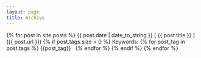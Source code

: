 ```yaml
---
layout: page
title: Archive
---
```


{% for post in site.posts %}
  {{ post.date | date_to_string }} [ {{ post.title }} ]({{ post.url }})
  {% if post.tags.size > 0 %}
    Keywords:
    {% for post_tag in post.tags %}
      {{post_tag}} &nbsp;
    {% endfor %}
  {% endif %}
{% endfor %}
